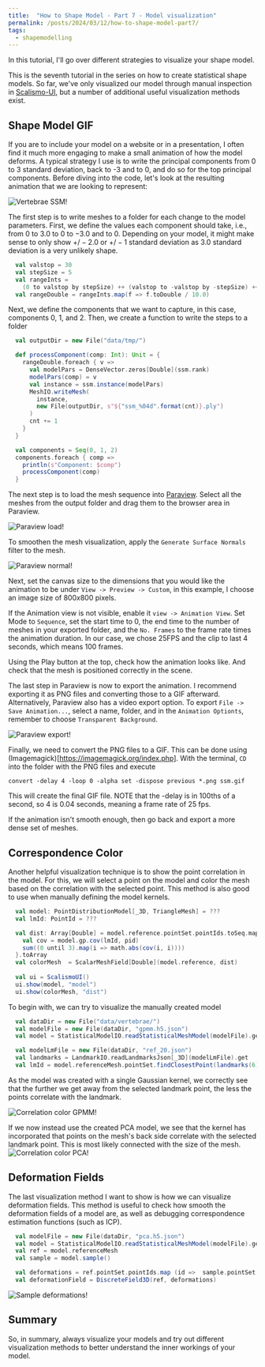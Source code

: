 ```yaml
---
title:  "How to Shape Model - Part 7 - Model visualization"
permalink: /posts/2024/03/12/how-to-shape-model-part7/
tags:
  - shapemodelling
---
```


In this tutorial, I'll go over different strategies to visualize your shape model. 

<!-- Hi and welcome to “Coding with Dennis” - my name is Dennis  -->
This is the seventh tutorial in the series on how to create statistical shape models. So far, we've only visualized our model through manual inspection in [Scalismo-UI](https://github.com/unibas-gravis/scalismo-ui), but a number of additional useful visualization methods exist.

## Shape Model GIF
If you are to include your model on a website or in a presentation, I often find it much more engaging to make a small animation of how the model deforms. A typical strategy I use is to write the principal components from 0 to 3 standard deviation, back to -3 and to 0, and do so for the top principal components. Before diving into the code, let's look at the resulting animation that we are looking to represent: 

![Vertebrae SSM!](/images/posts/how-to-shape-model/vertebrae/ssm.gif)

The first step is to write meshes to a folder for each change to the model parameters. First, we define the values each component should take, i.e., from $0$ to $3.0$ to $0$ to $-3.0$ and to $0$. Depending on your model, it might make sense to only show $+/- 2.0$ or $+/- 1$ standard deviation as $3.0$ standard deviation is a very unlikely shape. 
```scala
  val valstop = 30
  val stepSize = 5
  val rangeInts =
    (0 to valstop by stepSize) ++ (valstop to -valstop by -stepSize) ++ (-valstop to 0 by stepSize)
  val rangeDouble = rangeInts.map(f => f.toDouble / 10.0)
```
Next, we define the components that we want to capture, in this case, components 0, 1, and 2. Then, we create a function to write the steps to a folder

```scala
  val outputDir = new File("data/tmp/")

  def processComponent(comp: Int): Unit = {
    rangeDouble.foreach { v =>
      val modelPars = DenseVector.zeros[Double](ssm.rank)
      modelPars(comp) = v
      val instance = ssm.instance(modelPars)
      MeshIO.writeMesh(
        instance,
        new File(outputDir, s"${"ssm_%04d".format(cnt)}.ply")
      )
      cnt += 1
    }
  }

  val components = Seq(0, 1, 2)
  components.foreach { comp =>
    println(s"Component: $comp")
    processComponent(comp)
  }
```
The next step is to load the mesh sequence into [Paraview](https://www.paraview.org/). Select all the meshes from the output folder and drag them to the browser area in Paraview. 

![Paraview load!](/images/posts/how-to-shape-model/paraview_load_sequence.png)

To smoothen the mesh visualization, apply the `Generate Surface Normals` filter to the mesh.

![Paraview normal!](/images/posts/how-to-shape-model/paraview_normal.png)

Next, set the canvas size to the dimensions that you would like the animation to be under `View -> Preview -> Custom`, in this example, I choose an image size of $800x800$ pixels.

If the Animation view is not visible, enable it `view -> Animation View`. Set Mode to `Sequence`, set the start time to $0$, the end time to the number of meshes in your exported folder, and the `No. Frames` to the frame rate times the animation duration. In our case, we chose 25FPS and the clip to last 4 seconds, which means 100 frames. 

Using the Play button at the top, check how the animation looks like. And check that the mesh is positioned correctly in the scene. 

The last step in Paraview is now to export the animation. I recommend exporting it as PNG files and converting those to a GIF afterward. Alternatively, Paraview also has a video export option. 
To export `File -> Save Animation...`, select a name, folder, and in the `Animation Optionts`, remember to choose `Transparent Background`.

![Paraview export!](/images/posts/how-to-shape-model/paraview_export.png)

Finally, we need to convert the PNG files to a GIF. This can be done using (Imagemagick)[https://imagemagick.org/index.php]. 
With the terminal, `CD` into the folder with the PNG files and execute
```console
convert -delay 4 -loop 0 -alpha set -dispose previous *.png ssm.gif
```
This will create the final GIF file. NOTE that the -delay is in 100ths of a second, so 4 is 0.04 seconds, meaning a frame rate of 25 fps.

If the animation isn't smooth enough, then go back and export a more dense set of meshes.

## Correspondence Color
Another helpful visualization technique is to show the point correlation in the model. For this, we will select a point on the model and color the mesh based on the correlation with the selected point. This method is also good to use when manually defining the model kernels.

```scala
  val model: PointDistributionModel[_3D, TriangleMesh] = ??? 
  val lmId: PointId = ???

  val dist: Array[Double] = model.reference.pointSet.pointIds.toSeq.map { pid =>
    val cov = model.gp.cov(lmId, pid)
    sum((0 until 3).map(i => math.abs(cov(i, i))))
  }.toArray
  val colorMesh  = ScalarMeshField[Double](model.reference, dist)
  
  val ui = ScalismoUI()
  ui.show(model, "model")
  ui.show(colorMesh, "dist")
```

To begin with, we can try to visualize the manually created model
```scala
  val dataDir = new File("data/vertebrae/")
  val modelFile = new File(dataDir, "gpmm.h5.json")
  val model = StatisticalModelIO.readStatisticalMeshModel(modelFile).get

  val modelLmFile = new File(dataDir, "ref_20.json")
  val landmarks = LandmarkIO.readLandmarksJson[_3D](modelLmFile).get
  val lmId = model.referenceMesh.pointSet.findClosestPoint(landmarks(6).point).id
```
As the model was created with a single Gaussian kernel, we correctly see that the further we get away from the selected landmark point, the less the points correlate with the landmark. 

![Correlation color GPMM!](/images/posts/how-to-shape-model/visualization_color_gpmm.png)

If we now instead use the created PCA model, we see that the kernel has incorporated that points on the mesh's back side correlate with the selected landmark point. This is most likely connected with the size of the mesh.
![Correlation color PCA!](/images/posts/how-to-shape-model/visualization_color_pca.png)

## Deformation Fields
The last visualization method I want to show is how we can visualize deformation fields. This method is useful to check how smooth the deformation fields of a model are, as well as debugging correspondence estimation functions (such as ICP). 

```scala
  val modelFile = new File(dataDir, "pca.h5.json")
  val model = StatisticalModelIO.readStatisticalMeshModel(modelFile).get 
  val ref = model.referenceMesh
  val sample = model.sample()

  val deformations = ref.pointSet.pointIds.map (id =>  sample.pointSet.point(id) - ref.pointSet.point(id)).toIndexedSeq
  val deformationField = DiscreteField3D(ref, deformations)
```

![Sample deformations!](/images/posts/how-to-shape-model/visualization_deformations.png)


## Summary
So, in summary, always visualize your models and try out different visualization methods to better understand the inner workings of your model.

<!-- That was all for this video. Remember to give the video a like, comment below with your own shape model project and of course subscribe to the channel for more content like this.
See you in the next video! -->
